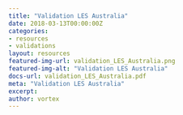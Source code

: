 ```yaml
---
title: "Validation LES Australia"
date: 2018-03-13T00:00:00Z
categories:
- resources
- validations
layout: resources
featured-img-url: validation_LES_Australia.png
featured-img-alt: "Validation LES Australia"
docs-url: validation_LES_Australia.pdf
meta: "Validation LES Australia"
excerpt: 
author: vortex
---
```


<script type="text/javascript" src="//downloads.mailchimp.com/js/signup-forms/popup/embed.js" data-dojo-config="usePlainJson: true, isDebug: false">
</script>

<script type="text/javascript">require(["mojo/signup-forms/Loader"], function(L) { L.start({"baseUrl":"mc.us2.list-manage.com","uuid":"0bf80c7042a06b8b5c7117de7","lid":"6a244b149a"}) })
</script>
